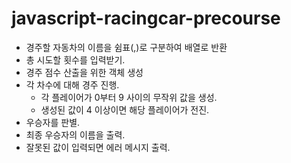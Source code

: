 # javascript-racingcar-precourse

- 경주할 자동차의 이름을 쉼표(,)로 구분하여 배열로 반환
- 총 시도할 횟수를 입력받기.
- 경주 점수 산출을 위한 객체 생성
- 각 차수에 대해 경주 진행.
  - 각 플레이어가 0부터 9 사이의 무작위 값을 생성.
  - 생성된 값이 4 이상이면 해당 플레이어가 전진.
- 우승자를 판별.
- 최종 우승자의 이름을 출력.
- 잘못된 값이 입력되면 에러 메시지 출력.
